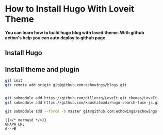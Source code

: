 # How to Install Hugo With Loveit Theme


**You can learn how to build hugo blog with loveit theme. With github action's help you can auto deploy to github page**

## Install Hugo



## Install theme and plugin

```bash
git init
git remote add origin git@github.com:echowings/blogs.git


git submodule add https://github.com/dillonzq/LoveIt.git themes/LoveIt
git submodule add https://github.com/kaushalmodi/hugo-search-fuse-js.git themes/hugo-search-fuse-js

git submodule add --force -b master git@github.com:echowings/echowings.github.io.git public  
```

```markup
{{</* mermaid */>}}
GRAPH LR;
A-->B
```

